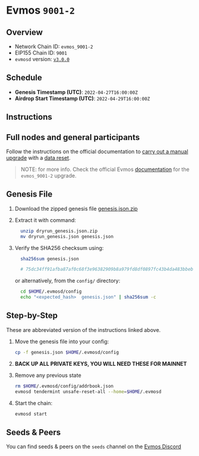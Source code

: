 # Evmos `9001-2`

## Overview

- Network Chain ID: `evmos_9001-2`
- EIP155 Chain ID: `9001`
- `evmosd` version: [`v3.0.0`](https://github.com/tharsis/evmos/releases)

## Schedule

- **Genesis Timestamp (UTC)**: `2022-04-27T16:00:00Z`
- **Airdrop Start Timestamp (UTC)**: `2022-04-29T16:00:00Z`

## Instructions

## Full nodes and general participants

Follow the instructions on the official documentation to [carry out a manual upgrade](https://docs.evmos.org/validators/upgrades/manual.html) with a [data reset](https://docs.evmos.org/validators/upgrades/manual.html#_3-data-reset).

> NOTE: for more info. Check the official Evmos [documentation](https://docs.evmos.org/validators/upgrades/upgrades.html) for the `evmos_9001-2` upgrade.

## Genesis File

1. Download the zipped genesis file [genesis.json.zip](./genesis.json.zip)

2. Extract it with command:

    ```bash
      unzip dryrun_genesis.json.zip
      mv dryrun_genesis.json genesis.json
    ```

3. Verify the SHA256 checksum using:

    ```bash
      sha256sum genesis.json

      # 75dc34ff91afba87af0c68f3e96382909b8a979fd8df0897fc43b4da483bbeb1  genesis.json
    ```

    or alternatively, from the `config/` directory:

    ```bash
      cd $HOME/.evmosd/config
      echo "<expected_hash>  genesis.json" | sha256sum -c
    ```

## Step-by-Step

These are abbreviated version of the instructions linked above.

1. Move the genesis file into your config:

    ```bash
    cp -f genesis.json $HOME/.evmosd/config
    ```

2. **BACK UP ALL PRIVATE KEYS, YOU WILL NEED THESE FOR MAINNET**
3. Remove any previous state

    ```bash
    rm $HOME/.evmosd/config/addrbook.json
    evmosd tendermint unsafe-reset-all --home=$HOME/.evmosd
    ```

4. Start the chain:

    ```bash
    evmosd start
    ```

## Seeds & Peers

You can find seeds & peers on the `seeds` channel on the [Evmos Discord](https://discord.gg/evmos)
